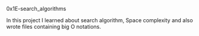 0x1E-search_algorithms

In this project I learned about search algorithm, Space complexity and also wrote files containing big O notations.
